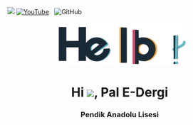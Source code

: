 ![](https://komarev.com/ghpvc/?username=PalEDergi&color=green)
[![YouTube](https://img.shields.io/badge/YouTube-Channel-%23E62117)](https://www.youtube.com/channel/UCAcXbIC0teVrYIX3i2bj75w)
&nbsp; ![GitHub](https://img.shields.io/github/followers/PalEDergi?label=Follow%20Me%21&style=social)
<!-- En üste GIF'i ekliyoruz -->
<p align="center">
  <img src="https://github.com/Star-Nova/Star-Nova/blob/main/Hello.gif" alt="Hello GIF" width="300" height="100"/>
</p>

<h1 align="center">Hi <img src="https://media.giphy.com/media/hvRJCLFzcasrR4ia7z/giphy.gif" width="30px"/>, Pal E-Dergi</h1>
<h3 align="center">Pendik Anadolu Lisesi</h3>

